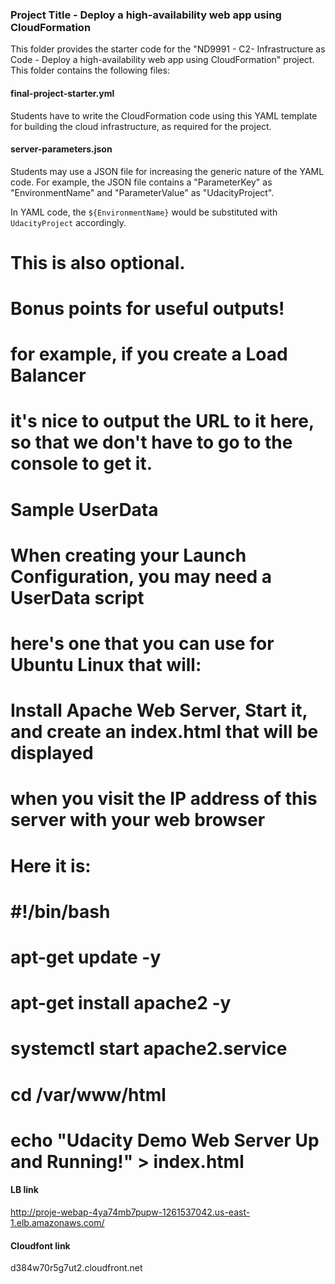 ### Project Title - Deploy a high-availability web app using CloudFormation
This folder provides the starter code for the "ND9991 - C2- Infrastructure as Code - Deploy a high-availability web app using CloudFormation" project. This folder contains the following files:


#### final-project-starter.yml
Students have to write the CloudFormation code using this YAML template for building the cloud infrastructure, as required for the project. 

#### server-parameters.json
Students may use a JSON file for increasing the generic nature of the YAML code. For example, the JSON file contains a "ParameterKey" as "EnvironmentName" and "ParameterValue" as "UdacityProject". 

In YAML code, the `${EnvironmentName}` would be substituted with `UdacityProject` accordingly.

 # This is also optional.
  # Bonus points for useful outputs!
  # for example, if you create a Load Balancer
  # it's nice to output the URL to it here, so that we don't have to go to the console to get it.

# Sample UserData
# When creating your Launch Configuration, you may need a UserData script
# here's one that you can use for Ubuntu Linux that will:
# Install Apache Web Server, Start it, and create an index.html that will be displayed
# when you visit the IP address of this server with your web browser
# Here it is:
#
#          #!/bin/bash
#          apt-get update -y
#          apt-get install apache2 -y
#          systemctl start apache2.service
#          cd /var/www/html
#          echo "Udacity Demo Web Server Up and Running!" > index.html

#### LB link
http://proje-webap-4ya74mb7pupw-1261537042.us-east-1.elb.amazonaws.com/
#### Cloudfont link
d384w70r5g7ut2.cloudfront.net